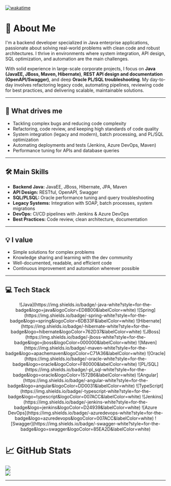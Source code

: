 [![wakatime](https://wakatime.com/badge/user/e08613f8-deb4-42f1-8102-6431151ace57.svg)](https://wakatime.com/@e08613f8-deb4-42f1-8102-6431151ace57)

# 👋 About Me

I'm a backend developer specialized in Java enterprise applications, passionate about solving real-world problems with clean code and robust architectures. I thrive in environments where system integration, API design, SQL optimization, and automation are the main challenges.

With solid experience in large-scale corporate projects, I focus on **Java (JavaEE, JBoss, Maven, Hibernate)**, **REST API design and documentation (OpenAPI/Swagger)**, and deep **Oracle PL/SQL troubleshooting**. My day-to-day involves refactoring legacy code, automating pipelines, reviewing code for best practices, and delivering scalable, maintainable solutions.

---

## 🚀 What drives me

- Tackling complex bugs and reducing code complexity
- Refactoring, code review, and keeping high standards of code quality
- System integration (legacy and modern), batch processing, and PL/SQL optimization
- Automating deployments and tests (Jenkins, Azure DevOps, Maven)
- Performance tuning for APIs and database queries

---

## 🛠️ Main Skills

- **Backend Java:** JavaEE, JBoss, Hibernate, JPA, Maven  
- **API Design:** RESTful, OpenAPI, Swagger  
- **SQL/PLSQL:** Oracle performance tuning and query troubleshooting  
- **Legacy Systems:** Integration with SOAP, batch processes, system migrations  
- **DevOps:** CI/CD pipelines with Jenkins & Azure DevOps  
- **Best Practices:** Code review, clean architecture, documentation

---

## 💡 I value

- Simple solutions for complex problems
- Knowledge sharing and learning with the dev community
- Well-documented, readable, and efficient code
- Continuous improvement and automation wherever possible

---

## 💻 Tech Stack

<div align="center">
  ![Java](https://img.shields.io/badge/-java-white?style=for-the-badge&logo=java&logoColor=ED8B00&labelColor=white)
  ![Spring](https://img.shields.io/badge/-spring-white?style=for-the-badge&logo=spring&logoColor=6DB33F&labelColor=white)
  ![Hibernate](https://img.shields.io/badge/-hibernate-white?style=for-the-badge&logo=hibernate&logoColor=762D37&labelColor=white)
  ![JBoss](https://img.shields.io/badge/-jboss-white?style=for-the-badge&logo=jboss&logoColor=000000&labelColor=white)
  ![Maven](https://img.shields.io/badge/-maven-white?style=for-the-badge&logo=apachemaven&logoColor=C71A36&labelColor=white)
  ![Oracle](https://img.shields.io/badge/-oracle-white?style=for-the-badge&logo=oracle&logoColor=F80000&labelColor=white)
  ![PL/SQL](https://img.shields.io/badge/-pl_sql-white?style=for-the-badge&logo=oracle&logoColor=1572B6&labelColor=white)
  ![Angular](https://img.shields.io/badge/-angular-white?style=for-the-badge&logo=angular&logoColor=DD0031&labelColor=white)
  ![TypeScript](https://img.shields.io/badge/-typescript-white?style=for-the-badge&logo=typescript&logoColor=007ACC&labelColor=white)
  ![Jenkins](https://img.shields.io/badge/-jenkins-white?style=for-the-badge&logo=jenkins&logoColor=D24939&labelColor=white)
  ![Azure DevOps](https://img.shields.io/badge/-azuredevops-white?style=for-the-badge&logo=azuredevops&logoColor=007ACC&labelColor=white)
  ![Swagger](https://img.shields.io/badge/-swagger-white?style=for-the-badge&logo=swagger&logoColor=85EA2D&labelColor=white)
</div>


# 📈 GitHub Stats

<!--
![](https://github-readme-stats.vercel.app/api?username=rss999999999&theme=merko&hide_border=false&include_all_commits=true&count_private=true)<br/>
-->
![](https://github-readme-streak-stats.herokuapp.com/?user=rss999999999&theme=merko&hide_border=false)<br/>
![](https://github-readme-stats.vercel.app/api/top-langs/?username=rss999999999&theme=merko&hide_border=false&include_all_commits=true&count_private=true&layout=compact)

---

